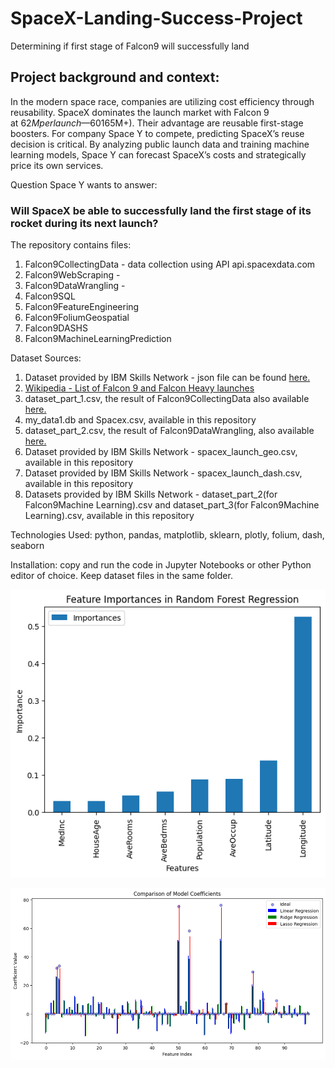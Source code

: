 # SpaceX-Landing-Success-Project
Determining if first stage of Falcon9 will successfully land

## Project background and context:
In the modern space race, companies are utilizing cost efficiency through reusability. 
SpaceX dominates the launch market with Falcon 9 at $62M per launch—60% cheaper than competitors ($165M+). Their advantage are reusable first-stage boosters.
For company Space Y to compete, predicting SpaceX’s reuse decision is critical. By analyzing public launch data and training machine learning models, Space Y can forecast SpaceX’s costs and strategically price its own services.

Question Space Y wants to answer:
### Will SpaceX be able to successfully land the first stage of its rocket during its next launch?

The repository contains files:
  1. Falcon9CollectingData - data collection using API api.spacexdata.com
  2. Falcon9WebScraping - 
  3. Falcon9DataWrangling - 
  4. Falcon9SQL
  5. Falcon9FeatureEngineering
  6. Falcon9FoliumGeospatial
  7. Falcon9DASHS
  8. Falcon9MachineLearningPrediction
     
Dataset Sources: 
  1. Dataset provided by IBM Skills Network - json file can be found [here.](https://cf-courses-data.s3.us.cloud-object-storage.appdomain.cloud/IBM-DS0321EN-SkillsNetwork/datasets/API_call_spacex_api.json)
  2. [Wikipedia - List of Falcon 9 and Falcon Heavy launches](https://en.wikipedia.org/w/index.php?title=List_of_Falcon_9_and_Falcon_Heavy_launches&oldid=1027686922)
  3. dataset_part_1.csv, the result of Falcon9CollectingData also available [here.](https://cf-courses-data.s3.us.cloud-object-storage.appdomain.cloud/IBM-DS0321EN-SkillsNetwork/datasets/dataset_part_1.csv)
  4. my_data1.db and Spacex.csv, available in this repository
  5. dataset_part_2.csv, the result of Falcon9DataWrangling, also available [here.](https://cf-courses-data.s3.us.cloud-object-storage.appdomain.cloud/IBM-DS0321EN-SkillsNetwork/datasets/dataset_part_2.csv)
  6. Dataset provided by IBM Skills Network - spacex_launch_geo.csv, available in this repository
  7. Dataset provided by IBM Skills Network - spacex_launch_dash.csv, available in this repository
  8. Datasets provided by IBM Skills Network - dataset_part_2(for Falcon9Machine Learning).csv and dataset_part_3(for Falcon9Machine Learning).csv, available in this repository

Technologies Used: python, pandas, matplotlib, sklearn, plotly, folium, dash, seaborn

Installation: copy and run the code in Jupyter Notebooks or other Python editor of choice. Keep dataset files in the same folder.

![First_stage_landing](https://raw.githubusercontent.com/natvnu/Machine_Learning/0e4932d49f493e5f633fd70bb80ccc3c65409168/Supervised%20Machine%20Learning%20-%20Regression/3_Feature_Importances_in_Random_Forest_Regression.png)

![Regularization_Linear_regression_coefficients](https://raw.githubusercontent.com/natvnu/Machine_Learning/0e4932d49f493e5f633fd70bb80ccc3c65409168/Supervised%20Machine%20Learning%20-%20Regression/4_Regularization_Linear_regression_coefficients.png)



